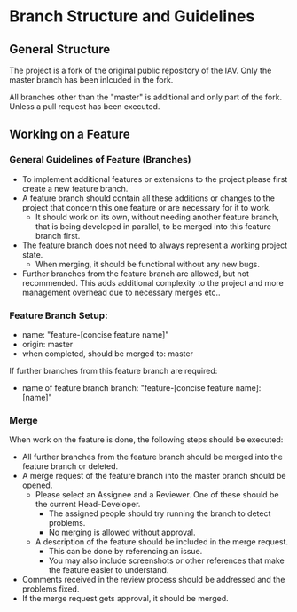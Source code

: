 # Branch Structure and Guidelines

## General Structure

The project is a fork of the original public repository of the IAV. Only the master branch has been inlcuded in the fork.

All branches other than the "master" is additional and only part of the fork. Unless a pull request has been executed.

## Working on a Feature

### General Guidelines of Feature (Branches)

- To implement additional features or extensions to the project please first create a new feature branch.
- A feature branch should contain all these additions or changes to the project that concern this one feature or are necessary for it to work. 
    - It should work on its own, without needing another feature branch, that is being developed in parallel, to be merged into this feature branch first.
- The feature branch does not need to always represent a working project state.
    - When merging, it should be functional without any new bugs.
- Further branches from the feature branch are allowed, but not recommended. This adds additional complexity to the project and more management overhead due to necessary merges etc..

### Feature Branch Setup:

- name: "feature-[concise feature name]"
- origin: master
- when completed, should be merged to: master

If further branches from this feature branch are required:

- name of feature branch branch: "feature-[concise feature name]:[name]"

### Merge

When work on the feature is done, the following steps should be executed:

- All further branches from the feature branch should be merged into the feature branch or deleted.
- A merge request of the feature branch into the master branch should be opened.
    - Please select an Assignee and a Reviewer. One of these should be the current Head-Developer.
        - The assigned people should try running the branch to detect problems.
        - No merging is allowed without approval.
    - A description of the feature should be included in the merge request.
        - This can be done by referencing an issue.
        - You may also include screenshots or other references that make the feature easier to understand.
- Comments received in the review process should be addressed and the problems fixed.
- If the merge request gets approval, it should be merged.
    